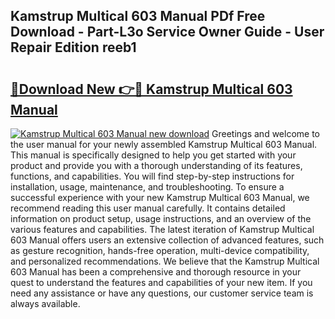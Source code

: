 ## Kamstrup Multical 603 Manual PDf Free Download - Part-L3o Service Owner Guide - User Repair Edition reeb1

# <h2><a href="http://cf23754.oget.top/?id=Kamstrup+Multical+603+Manual">🔗Download New 👉🔴 Kamstrup Multical 603 Manual</a></h2>

[![Kamstrup Multical 603 Manual new download](https://i.imgur.com/5g1atiW.png)](http://cf23754.oget.top/?id=Kamstrup+Multical+603+Manual)
Greetings and welcome to the user manual for your newly assembled Kamstrup Multical 603 Manual. This manual is specifically designed to help you get started with your product and provide you with a thorough understanding of its features, functions, and capabilities. You will find step-by-step instructions for installation, usage, maintenance, and troubleshooting. To ensure a successful experience with your new Kamstrup Multical 603 Manual, we recommend reading this user manual carefully. It contains detailed information on product setup, usage instructions, and an overview of the various features and capabilities. The latest iteration of Kamstrup Multical 603 Manual offers users an extensive collection of advanced features, such as gesture recognition, hands-free operation, multi-device compatibility, and personalized recommendations. We believe that the Kamstrup Multical 603 Manual has been a comprehensive and thorough resource in your quest to understand the features and capabilities of your new item. If you need any assistance or have any questions, our customer service team is always available.
